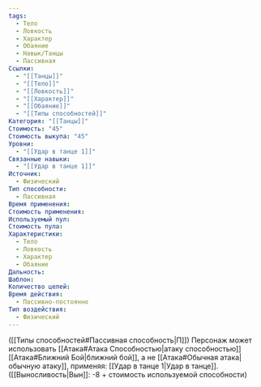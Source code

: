 ```yaml
---
tags:
  - Тело
  - Ловкость
  - Характер
  - Обаяние
  - Навык/Танцы
  - Пассивная
Ссылки:
  - "[[Танцы]]"
  - "[[Тело]]"
  - "[[Ловкость]]"
  - "[[Характер]]"
  - "[[Обаяние]]"
  - "[[Типы способностей]]"
Категория: "[[Танцы]]"
Стоимость: "45"
Стоимость выкупа: "45"
Уровни:
  - "[[Удар в танце 1]]"
Связанные навыки:
  - "[[Удар в танце 1]]"
Источник:
  - Физический
Тип способности:
  - Пассивная
Время применения: 
Стоимость применения: 
Используемый пул: 
Стоимость пула: 
Характеристики:
  - Тело
  - Ловкость
  - Характер
  - Обаяние
Дальность: 
Шаблон: 
Количество целей: 
Время действия:
  - Пассивно-постоянно
Тип воздействия:
  - Физический
---
```

([[Типы способностей#Пассивная способность|П]]) Персонаж может использовать [[Атака#Атака Способностью|атаку способностью]] [[Атака#Ближний Бой|ближний бой]], а не [[Атака#Обычная атака|обычную атаку]], применяя: [[Удар в танце 1|Удар в танце]].
([[Выносливость|Вын]]: -8 + стоимость используемой способности)
